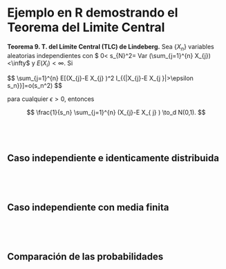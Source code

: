 # Ejemplo en R demostrando el Teorema del Limite Central

**Teorema 9. T. del Límite Central (TLC) de Lindeberg.** Sea $\{X_{n} \}$ variables aleatorias independientes
con $ 0< s_{N}^2= Var (\sum_{j=1}^{n} X_{j})<\infty$ y $E(X_i) < \infty$. Si

$$
 \sum_{j=1}^{n} E[(X_{j}-E X_{j} )^2 I_{{|X_{j}-E X_{j }|>\epsilon s_n\}}]=o(s_n^2)
$$

para cualquier $\epsilon>0$, entonces

$$
\frac{1}{s_n} \sum_{j=1}^{n} (X_{j}-E X_{ j} ) \to_d N(0,1).
$$




```r
```

```r
```


```r
```


```r
```


## Caso independiente e identicamente distribuida


```r
```

```r
```


```r
```


```r
```



## Caso independiente con media finita


```r
```

```r
```


```r
```


```r
```


## Comparación de las probabilidades



```r
```

```r
```


```r
```


```r
```
